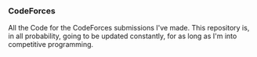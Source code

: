 <h3> CodeForces </h3>

All the Code for the CodeForces submissions I've made.
This repository is, in all probability, going to be updated constantly, for as long as I'm into competitive programming.
